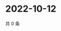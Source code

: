 # 2022-10-12

共 0 条

<!-- BEGIN WEIBO -->
<!-- 最后更新时间 Wed Oct 12 2022 18:08:55 GMT+0800 (China Standard Time) -->

<!-- END WEIBO -->
